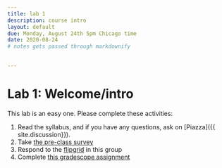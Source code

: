 ```yaml
---
title: lab 1
description: course intro
layout: default
due: Monday, August 24th 5pm Chicago time
date: 2020-08-24
# notes gets passed through markdownify

 
---
```


# Lab 1: Welcome/intro

This lab is an easy one. Please complete these activities:

1. Read the syllabus, and if you have any questions, ask on [Piazza]({{ site.discussion}}).
1. Take [the pre-class survey](https://forms.gle/SvDr1wyDyUvFLdcL9)
2. Respond to the
   [flipgrid](https://admin.flipgrid.com/manage/groups/5946137) in this group
3. Complete [this gradescope assignment](https://www.gradescope.com/courses/149010/assignments/582947)